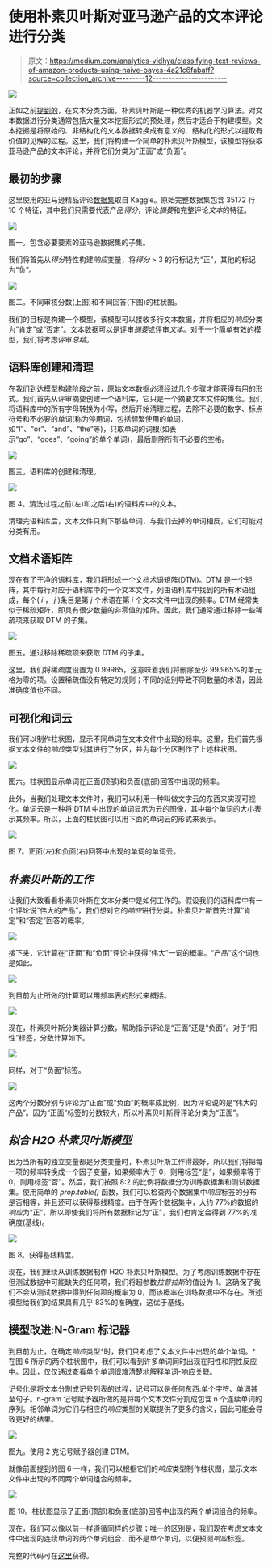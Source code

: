 # 使用朴素贝叶斯对亚马逊产品的文本评论进行分类

> 原文：<https://medium.com/analytics-vidhya/classifying-text-reviews-of-amazon-products-using-naive-bayes-4a21c6fabaff?source=collection_archive---------12----------------------->

![](img/80deef6bfc1351a79fca6fed8b83a9d1.png)

正如之前[提到的](/analytics-vidhya/the-naivety-of-naive-bayes-72c2a1738f80)，在文本分类方面，朴素贝叶斯是一种优秀的机器学习算法。对文本数据进行分类通常包括大量文本挖掘形式的预处理，然后才适合于构建模型。文本挖掘是将原始的、非结构化的文本数据转换成有意义的、结构化的形式以提取有价值的见解的过程。这里，我们将构建一个简单的朴素贝叶斯模型，该模型将获取亚马逊产品的文本评论，并将它们分类为“正面”或“负面”。

## 最初的步骤

这里使用的亚马逊精品评论[数据集](https://www.kaggle.com/snap/amazon-fine-food-reviews)取自 Kaggle。原始完整数据集包含 35172 行 10 个特征，其中我们只需要代表产品*得分*，评论*摘要*和完整评论*文本*的特征。

![](img/a23711957660dc495a5b5b43c85b22c6.png)

图一。包含必要要素的亚马逊数据集的子集。

我们将首先从*得分*特性构建*响应*变量，将*得分* > 3 的行标记为“正”，其他的标记为“负”。

![](img/66656dea6d62f29eda3591b59421f741.png)

图二。不同审核分数(上图)和不同回答(下图)的柱状图。

我们的目标是构建一个模型，该模型可以接收多行文本数据，并将相应的*响应*分类为“肯定”或“否定”。文本数据可以是评审*摘要*或评审*文本*。对于一个简单有效的模型，我们将考虑评审*总结*。

## **语料库创建和清理**

在我们到达模型构建阶段之前，原始文本数据必须经过几个步骤才能获得有用的形式。我们首先从评审摘要创建一个语料库，它只是一个摘要文本文件的集合。我们将语料库中的所有字母转换为小写，然后开始清理过程，去除不必要的数字、标点符号和不必要的单词(称为停用词，包括频繁使用的单词，如“I”、“or”、“and”、“the”等)，只取单词的词根(如表示“go”、“goes”、“going”的单个单词)，最后删除所有不必要的空格。

![](img/93cd9f741315d4893f9a1c9cc635fd99.png)

图三。语料库的创建和清理。

![](img/04adbed51ad5ce5ba16905d50721cbc4.png)

图 4。清洗过程之前(左)和之后(右)的语料库中的文本。

清理完语料库后，文本文件只剩下那些单词，与我们去掉的单词相反，它们可能对分类有用。

## **文档术语矩阵**

现在有了干净的语料库，我们将形成一个文档术语矩阵(DTM)。DTM 是一个矩阵，其中每行对应于语料库中的一个文本文件，列由语料库中找到的所有术语组成，每个( *i* ， *j* )条目是第 *j* 个术语在第 *i* 个文本文件中出现的频率。DTM 经常类似于稀疏矩阵，即具有很少数量的非零值的矩阵。因此，我们通常通过移除一些稀疏项来获取 DTM 的子集。

![](img/7c7909c24d14c79288cd41738f3791e5.png)

图五。通过移除稀疏项来获取 DTM 的子集。

这里，我们将稀疏度设置为 0.99965，这意味着我们将删除至少 99.965%的单元格为零的项。设置稀疏值没有特定的规则；不同的级别导致不同数量的术语，因此准确度值也不同。

## 可视化和词云

我们可以制作柱状图，显示不同单词在文本文件中出现的频率。这里，我们首先根据文本文件的*响应*类型对其进行了分区，并为每个分区制作了上述柱状图。

![](img/797897fa5c6ba0c2274044efd8d56ade.png)

图六。柱状图显示单词在正面(顶部)和负面(底部)回答中出现的频率。

此外，当我们处理文本文件时，我们可以利用一种叫做文字云的东西来实现可视化。单词云是一种将 DTM 中出现的单词显示为云的图像，其中每个单词的大小表示其频率。所以，上面的柱状图可以用下面的单词云的形式来表示。

![](img/43fccc4affba97faf0350cddff12c23b.png)

图 7。正面(左)和负面(右)回答中出现的单词的单词云。

## *朴素贝叶斯的工作*

让我们大致看看朴素贝叶斯在文本分类中是如何工作的。假设我们的语料库中有一个评论说“伟大的产品”，我们想对它的*响应*进行分类。朴素贝叶斯首先计算“肯定”和“否定”回答的概率。

![](img/e38b999be4b39d0206fad67d7dd3660c.png)

接下来，它计算在“正面”和“负面”评论中获得“伟大”一词的概率。“产品”这个词也是如此。

![](img/387b519ee4b89cd66890cb8a8902615d.png)

到目前为止所做的计算可以用频率表的形式来概括。

![](img/e5d33519686f45eca8ce408690c75004.png)

现在，朴素贝叶斯分类器计算分数，帮助指示评论是“正面”还是“负面”。对于“阳性”标签，分数计算如下。

![](img/10de2e6a706a58a9202dd9a4b0243fb2.png)

同样，对于“负面”标签。

![](img/92f0cbca3d611298ccd3ee47c4ce8295.png)

这两个分数分别与评论为“正面”或“负面”的概率成比例，因为评论说的是“伟大的产品”。因为“正面”标签的分数较大，所以朴素贝叶斯将评论分类为“正面”。

## *拟合 H2O 朴素贝叶斯模型*

因为当所有的独立变量都是分类变量时，朴素贝叶斯工作得最好，所以我们将把每一项的频率转换成一个因子变量，如果频率大于 0，则用标签“是”，如果频率等于 0，则用标签“否”。然后，我们按照 8:2 的比例将数据分为训练数据集和测试数据集。使用简单的 *prop.table()* 函数，我们可以检查两个数据集中*响应*标签的分布是否相等，并且还可以获得基线精度。由于在两个数据集中，大约 77%的数据的*响应*为“正”，所以即使我们将所有数据标记为“正”，我们也肯定会得到 77%的准确度(基线)。

![](img/256ce677153fe140e71156a3fe3275ac.png)

图 8。获得基线精度。

现在，我们继续从训练数据制作 H2O 朴素贝叶斯模型。为了考虑训练数据中存在但测试数据中可能缺失的任何项，我们将超参数*拉普拉斯*的值设为 1。这确保了我们不会从测试数据中得到任何项的概率为 0，而该概率在训练数据中不存在。所述模型给我们的结果具有几乎 83%的准确度，这优于基线。

## 模型改进:N-Gram 标记器

到目前为止，在确定*响应*类型*时，我们只考虑了文本文件中出现的单个单词。*在图 6 所示的两个柱状图中，我们可以看到许多单词同时出现在阳性和阴性反应中。因此，仅仅通过查看单个单词很难清楚地解释单词-响应关联。

记号化是将文本分割成记号列表的过程，记号可以是任何东西:单个字符、单词甚至句子。n-gram 记号赋予器所做的是将每个文本文件分割成包含 n 个连续单词的序列。相邻单词为它们与相应的*响应*类型的关联提供了更多的含义，因此可能会导致更好的结果。

![](img/44c58b70b456c10d1ca85659cbe87157.png)

图九。使用 2 克记号赋予器创建 DTM。

就像前面提到的图 6 一样，我们可以根据它们的*响应*类型制作柱状图，显示文本文件中出现的不同两个单词组合的频率。

![](img/3120d060115d984338f26573f5087cd1.png)

图 10。柱状图显示了正面(顶部)和负面(底部)回答中出现的两个单词组合的频率。

现在，我们可以像以前一样遵循同样的步骤；唯一的区别是，我们现在考虑文本文件中出现的连续单词的两个单词组合，而不是单个单词，以便预测*响应*标签。

完整的代码可在[这里](https://github.com/gauravalley/Amazon-Review-Classification)获得。